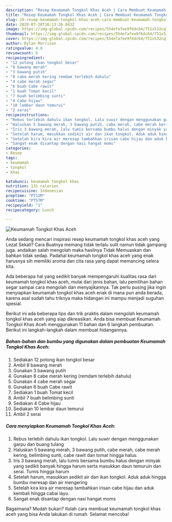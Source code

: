 ```yaml
---
description: "Resep Keumamah Tongkol Khas Aceh | Cara Membuat Keumamah Tongkol Khas Aceh Yang Bisa Manjain Lidah"
title: "Resep Keumamah Tongkol Khas Aceh | Cara Membuat Keumamah Tongkol Khas Aceh Yang Bisa Manjain Lidah"
slug: 19-resep-keumamah-tongkol-khas-aceh-cara-membuat-keumamah-tongkol-khas-aceh-yang-bisa-manjain-lidah
date: 2020-07-28T16:13:26.843Z
image: https://img-global.cpcdn.com/recipes/554efafee9f6dc64/751x532cq70/keumamah-tongkol-khas-aceh-foto-resep-utama.jpg
thumbnail: https://img-global.cpcdn.com/recipes/554efafee9f6dc64/751x532cq70/keumamah-tongkol-khas-aceh-foto-resep-utama.jpg
cover: https://img-global.cpcdn.com/recipes/554efafee9f6dc64/751x532cq70/keumamah-tongkol-khas-aceh-foto-resep-utama.jpg
author: Dylan Morrison
ratingvalue: 4.8
reviewcount: 6
recipeingredient:
- "12 potong ikan tongkol besar"
- "8 bawang merah"
- "3 bawang putih"
- "8 cabe merah kering remdam terlebih dahulu"
- "4 cabe merah segar"
- "6 buah Cabe rawit"
- "1 buah Tomat kecil"
- "7 buah belimbing sunti"
- "4 Cabe hijau"
- "10 lembar daun temurui"
- "2 serai"
recipeinstructions:
- "Rebus terlebih dahulu ikan tongkol. Lalu suwir dengan menggunakan garpu dan buang tulang"
- "Haluskan 5 bawang merah, 3 bawang putih, cabe merah, cabe merah kering, belimbing sunti, cabe rawit dan tomat hingga halus."
- "Iris 3 bawang merah, lalu tumis bersama bumbu halus dengan minyak yang sedikit banyak hingga harum serta masukkan daun temuruin dan serai. Tumis hingga harum"
- "Setelah harum, masukkan sedikit air dan ikan tongkol. Aduk aduk hingga bumbu meresap dan air mengering"
- "Setelah kira kira air meresap tambahkan irisan cabe hijau dan aduk kembali hingga cabai layu."
- "Sangat enak disantap dengan nasi hangat moms"
categories:
- Resep
tags:
- keumamah
- tongkol
- khas

katakunci: keumamah tongkol khas 
nutrition: 131 calories
recipecuisine: Indonesian
preptime: "PT12M"
cooktime: "PT57M"
recipeyield: "1"
recipecategory: Lunch

---
```



![Keumamah Tongkol Khas Aceh](https://img-global.cpcdn.com/recipes/554efafee9f6dc64/751x532cq70/keumamah-tongkol-khas-aceh-foto-resep-utama.jpg)

Anda sedang mencari inspirasi resep keumamah tongkol khas aceh yang Lezat Sekali? Cara Buatnya memang tidak terlalu sulit namun tidak gampang juga. andaikan salah mengolah maka hasilnya Tidak Memuaskan dan bahkan tidak sedap. Padahal keumamah tongkol khas aceh yang enak harusnya sih memiliki aroma dan cita rasa yang dapat memancing selera kita.



Ada beberapa hal yang sedikit banyak mempengaruhi kualitas rasa dari keumamah tongkol khas aceh, mulai dari jenis bahan, lalu pemilihan bahan segar sampai cara mengolah dan menyajikannya. Tak perlu pusing jika ingin menyiapkan keumamah tongkol khas aceh enak di mana pun anda berada, karena asal sudah tahu triknya maka hidangan ini mampu menjadi suguhan spesial.


Berikut ini ada beberapa tips dan trik praktis dalam mengolah keumamah tongkol khas aceh yang siap dikreasikan. Anda bisa membuat Keumamah Tongkol Khas Aceh menggunakan 11 bahan dan 6 langkah pembuatan. Berikut ini langkah-langkah dalam membuat hidangannya.

<!--inarticleads1-->

##### Bahan-bahan dan bumbu yang digunakan dalam pembuatan Keumamah Tongkol Khas Aceh:

1. Sediakan 12 potong ikan tongkol besar
1. Ambil 8 bawang merah
1. Gunakan 3 bawang putih
1. Gunakan 8 cabe merah kering (remdam terlebih dahulu)
1. Gunakan 4 cabe merah segar
1. Gunakan 6 buah Cabe rawit
1. Sediakan 1 buah Tomat kecil
1. Ambil 7 buah belimbing sunti
1. Sediakan 4 Cabe hijau
1. Sediakan 10 lembar daun temurui
1. Ambil 2 serai




<!--inarticleads2-->

##### Cara menyiapkan Keumamah Tongkol Khas Aceh:

1. Rebus terlebih dahulu ikan tongkol. Lalu suwir dengan menggunakan garpu dan buang tulang
1. Haluskan 5 bawang merah, 3 bawang putih, cabe merah, cabe merah kering, belimbing sunti, cabe rawit dan tomat hingga halus.
1. Iris 3 bawang merah, lalu tumis bersama bumbu halus dengan minyak yang sedikit banyak hingga harum serta masukkan daun temuruin dan serai. Tumis hingga harum
1. Setelah harum, masukkan sedikit air dan ikan tongkol. Aduk aduk hingga bumbu meresap dan air mengering
1. Setelah kira kira air meresap tambahkan irisan cabe hijau dan aduk kembali hingga cabai layu.
1. Sangat enak disantap dengan nasi hangat moms




Bagaimana? Mudah bukan? Itulah cara membuat keumamah tongkol khas aceh yang bisa Anda lakukan di rumah. Selamat mencoba!
